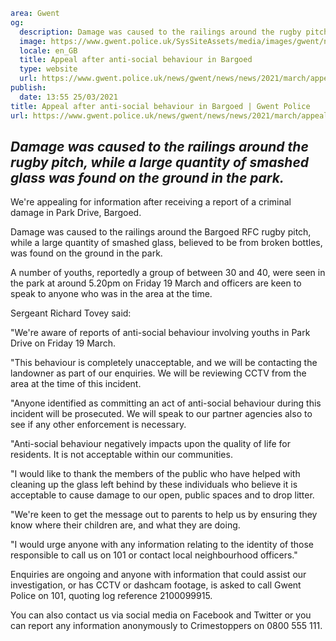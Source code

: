 ```yaml
area: Gwent
og:
  description: Damage was caused to the railings around the rugby pitch, while a large quantity of smashed glass was found on the ground in the park.
  image: https://www.gwent.police.uk/SysSiteAssets/media/images/gwent/news/standard-news-images-bilingual/didyousee_soh_news_landing_page_latest_preview_image_bilingual.jpg?crop=(0,77,1250,735)&amp;w=600&amp;h=300&amp;scale=both
  locale: en_GB
  title: Appeal after anti-social behaviour in Bargoed
  type: website
  url: https://www.gwent.police.uk/news/gwent/news/news/2021/march/appeal-after-anti-social-behaviour-in-bargoed/
publish:
  date: 13:55 25/03/2021
title: Appeal after anti-social behaviour in Bargoed | Gwent Police
url: https://www.gwent.police.uk/news/gwent/news/news/2021/march/appeal-after-anti-social-behaviour-in-bargoed/
```

## _Damage was caused to the railings around the rugby pitch, while a large quantity of smashed glass was found on the ground in the park._

We're appealing for information after receiving a report of a criminal damage in Park Drive, Bargoed.

Damage was caused to the railings around the Bargoed RFC rugby pitch, while a large quantity of smashed glass, believed to be from broken bottles, was found on the ground in the park.

A number of youths, reportedly a group of between 30 and 40, were seen in the park at around 5.20pm on Friday 19 March and officers are keen to speak to anyone who was in the area at the time.

Sergeant Richard Tovey said:

"We're aware of reports of anti-social behaviour involving youths in Park Drive on Friday 19 March.

"This behaviour is completely unacceptable, and we will be contacting the landowner as part of our enquiries. We will be reviewing CCTV from the area at the time of this incident.

"Anyone identified as committing an act of anti-social behaviour during this incident will be prosecuted. We will speak to our partner agencies also to see if any other enforcement is necessary.

"Anti-social behaviour negatively impacts upon the quality of life for residents. It is not acceptable within our communities.

"I would like to thank the members of the public who have helped with cleaning up the glass left behind by these individuals who believe it is acceptable to cause damage to our open, public spaces and to drop litter.

"We're keen to get the message out to parents to help us by ensuring they know where their children are, and what they are doing.

"I would urge anyone with any information relating to the identity of those responsible to call us on 101 or contact local neighbourhood officers."

Enquiries are ongoing and anyone with information that could assist our investigation, or has CCTV or dashcam footage, is asked to call Gwent Police on 101, quoting log reference 2100099915.

You can also contact us via social media on Facebook and Twitter or you can report any information anonymously to Crimestoppers on 0800 555 111.
